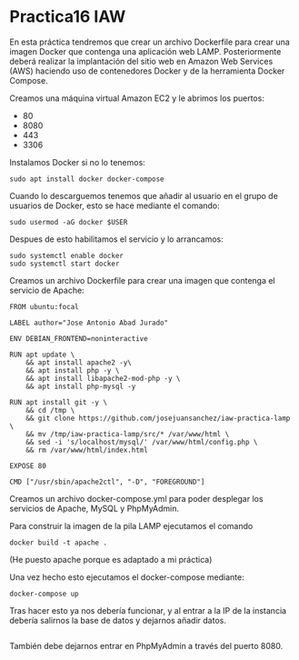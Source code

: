 # Practica16 IAW
En esta práctica tendremos que crear un archivo Dockerfile para crear una imagen Docker que contenga una aplicación web LAMP. Posteriormente deberá realizar la implantación del sitio web en Amazon Web Services (AWS) haciendo uso de contenedores Docker y de la herramienta Docker Compose.

Creamos una máquina virtual Amazon EC2 y le abrimos los puertos:
- 80
- 8080
- 443
- 3306

Instalamos Docker si no lo tenemos: 
```
sudo apt install docker docker-compose
```

Cuando lo descarguemos tenemos que añadir al usuario en el grupo de usuarios de Docker, esto se hace mediante el comando: 
```
sudo usermod -aG docker $USER
```

Despues de esto habilitamos el servicio y lo arrancamos: 
```
sudo systemctl enable docker
sudo systemctl start docker
```

Creamos un archivo Dockerfile para crear una imagen que contenga el servicio de Apache:
```
FROM ubuntu:focal

LABEL author="Jose Antonio Abad Jurado"

ENV DEBIAN_FRONTEND=noninteractive 

RUN apt update \
    && apt install apache2 -y\
    && apt install php -y \
    && apt install libapache2-mod-php -y \
    && apt install php-mysql -y

RUN apt install git -y \
    && cd /tmp \
    && git clone https://github.com/josejuansanchez/iaw-practica-lamp \
    && mv /tmp/iaw-practica-lamp/src/* /var/www/html \
    && sed -i 's/localhost/mysql/' /var/www/html/config.php \
    && rm /var/www/html/index.html

EXPOSE 80

CMD ["/usr/sbin/apache2ctl", "-D", "FOREGROUND"]

```

Creamos un archivo docker-compose.yml para poder desplegar los servicios de Apache, MySQL y PhpMyAdmin. 

Para construir la imagen de la pila LAMP ejecutamos el comando
```
docker build -t apache .
```
(He puesto apache porque es adaptado a mi práctica)

Una vez hecho esto ejecutamos el docker-compose mediante:
``` 
docker-compose up 
```

Tras hacer esto ya nos debería funcionar, y al entrar a la IP de la instancia debería salirnos la base de datos y dejarnos añadir datos.

![]()

También debe dejarnos entrar en PhpMyAdmin a través del puerto 8080.

![]()
